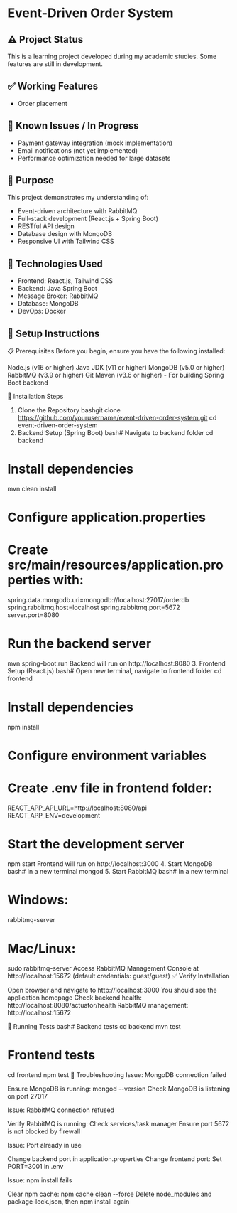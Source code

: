 # Event-Driven Order System

## ⚠️ Project Status
This is a learning project developed during my academic studies. Some features are still in development.

## ✅ Working Features
- Order placement

## 🚧 Known Issues / In Progress
- Payment gateway integration (mock implementation)
- Email notifications (not yet implemented)
- Performance optimization needed for large datasets

## 🎯 Purpose
This project demonstrates my understanding of:
- Event-driven architecture with RabbitMQ
- Full-stack development (React.js + Spring Boot)
- RESTful API design
- Database design with MongoDB
- Responsive UI with Tailwind CSS

## 🚀 Technologies Used
- Frontend: React.js, Tailwind CSS
- Backend: Java Spring Boot
- Message Broker: RabbitMQ
- Database: MongoDB
- DevOps: Docker

## 📝 Setup Instructions
📋 Prerequisites
Before you begin, ensure you have the following installed:

Node.js (v16 or higher)
Java JDK (v11 or higher) 
MongoDB (v5.0 or higher) 
RabbitMQ (v3.9 or higher)
Git 
Maven (v3.6 or higher) - For building Spring Boot backend

🚀 Installation Steps
1. Clone the Repository
bashgit clone https://github.com/yourusername/event-driven-order-system.git
cd event-driven-order-system
2. Backend Setup (Spring Boot)
bash# Navigate to backend folder
cd backend

# Install dependencies
mvn clean install

# Configure application.properties
# Create src/main/resources/application.properties with:
spring.data.mongodb.uri=mongodb://localhost:27017/orderdb
spring.rabbitmq.host=localhost
spring.rabbitmq.port=5672
server.port=8080

# Run the backend server
mvn spring-boot:run
Backend will run on http://localhost:8080
3. Frontend Setup (React.js)
bash# Open new terminal, navigate to frontend folder
cd frontend

# Install dependencies
npm install

# Configure environment variables
# Create .env file in frontend folder:
REACT_APP_API_URL=http://localhost:8080/api
REACT_APP_ENV=development

# Start the development server
npm start
Frontend will run on http://localhost:3000
4. Start MongoDB
bash# In a new terminal
mongod
5. Start RabbitMQ
bash# In a new terminal
# Windows:
rabbitmq-server

# Mac/Linux:
sudo rabbitmq-server
Access RabbitMQ Management Console at http://localhost:15672 (default credentials: guest/guest)
✅ Verify Installation

Open browser and navigate to http://localhost:3000
You should see the application homepage
Check backend health: http://localhost:8080/actuator/health
RabbitMQ management: http://localhost:15672

🧪 Running Tests
bash# Backend tests
cd backend
mvn test

# Frontend tests
cd frontend
npm test
🐛 Troubleshooting
Issue: MongoDB connection failed

Ensure MongoDB is running: mongod --version
Check MongoDB is listening on port 27017

Issue: RabbitMQ connection refused

Verify RabbitMQ is running: Check services/task manager
Ensure port 5672 is not blocked by firewall

Issue: Port already in use

Change backend port in application.properties
Change frontend port: Set PORT=3001 in .env

Issue: npm install fails

Clear npm cache: npm cache clean --force
Delete node_modules and package-lock.json, then npm install again
